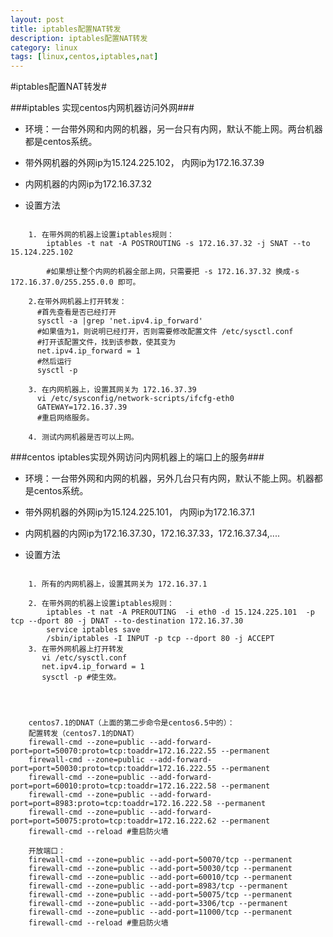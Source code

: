 ```yaml
---
layout: post
title: iptables配置NAT转发
description: iptables配置NAT转发
category: linux
tags: [linux,centos,iptables,nat]
---
```

#iptables配置NAT转发#

###iptables 实现centos内网机器访问外网###

* 环境：一台带外网和内网的机器，另一台只有内网，默认不能上网。两台机器都是centos系统。
* 带外网机器的外网ip为15.124.225.102， 内网ip为172.16.37.39
* 内网机器的内网ip为172.16.37.32

* 设置方法

```

	1. 在带外网的机器上设置iptables规则：
		iptables -t nat -A POSTROUTING -s 172.16.37.32 -j SNAT --to 15.124.225.102
	
		#如果想让整个内网的机器全部上网，只需要把 -s 172.16.37.32 换成-s 172.16.37.0/255.255.0.0 即可。
	
	2.在带外网机器上打开转发：
	  #首先查看是否已经打开
	  sysctl -a |grep 'net.ipv4.ip_forward'
	  #如果值为1，则说明已经打开，否则需要修改配置文件 /etc/sysctl.conf
	  #打开该配置文件，找到该参数，使其变为
	  net.ipv4.ip_forward = 1
	  #然后运行 
	  sysctl -p
	  
	3. 在内网机器上，设置其网关为 172.16.37.39
	  vi /etc/sysconfig/network-scripts/ifcfg-eth0
	  GATEWAY=172.16.37.39
	  #重启网络服务。
	  
	4. 测试内网机器是否可以上网。
```


###centos iptables实现外网访问内网机器上的端口上的服务###

* 环境：一台带外网和内网的机器，另外几台只有内网，默认不能上网。机器都是centos系统。
* 带外网机器的外网ip为15.124.225.101， 内网ip为172.16.37.1
* 内网机器的内网ip为172.16.37.30，172.16.37.33，172.16.37.34,....

* 设置方法

```
	
	1. 所有的内网机器上，设置其网关为 172.16.37.1
	
	2. 在带外网的机器上设置iptables规则：
		iptables -t nat -A PREROUTING  -i eth0 -d 15.124.225.101  -p tcp --dport 80 -j DNAT --to-destination 172.16.37.30
		service iptables save
		/sbin/iptables -I INPUT -p tcp --dport 80 -j ACCEPT
	3. 在带外网机器上打开转发
	   vi /etc/sysctl.conf
	   net.ipv4.ip_forward = 1
	   sysctl -p #使生效。
	   
	   
	   
	   
	centos7.1的DNAT（上面的第二步命令是centos6.5中的）： 
	配置转发（centos7.1的DNAT）
	firewall-cmd --zone=public --add-forward-port=port=50070:proto=tcp:toaddr=172.16.222.55 --permanent
	firewall-cmd --zone=public --add-forward-port=port=50030:proto=tcp:toaddr=172.16.222.55 --permanent
	firewall-cmd --zone=public --add-forward-port=port=60010:proto=tcp:toaddr=172.16.222.58 --permanent
	firewall-cmd --zone=public --add-forward-port=port=8983:proto=tcp:toaddr=172.16.222.58 --permanent
	firewall-cmd --zone=public --add-forward-port=port=50075:proto=tcp:toaddr=172.16.222.62 --permanent
	firewall-cmd --reload #重启防火墙
	
	开放端口：
	firewall-cmd --zone=public --add-port=50070/tcp --permanent
	firewall-cmd --zone=public --add-port=50030/tcp --permanent
	firewall-cmd --zone=public --add-port=60010/tcp --permanent
	firewall-cmd --zone=public --add-port=8983/tcp --permanent
	firewall-cmd --zone=public --add-port=50075/tcp --permanent
	firewall-cmd --zone=public --add-port=3306/tcp --permanent
	firewall-cmd --zone=public --add-port=11000/tcp --permanent
	firewall-cmd --reload #重启防火墙
	
```
